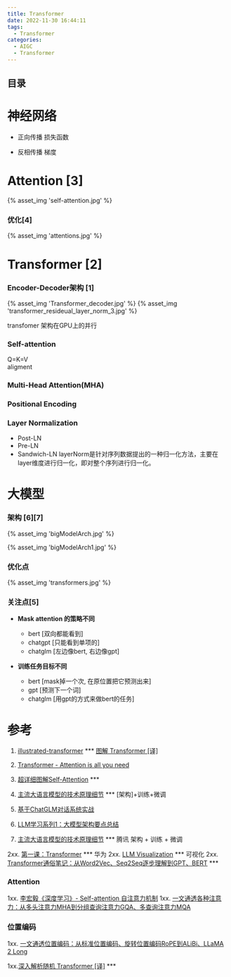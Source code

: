 ```yaml
---
title: Transformer
date: 2022-11-30 16:44:11
tags:
  - Transformer
categories: 
  - AIGC
  - Transformer  
---
```


<p></p>
<!-- more -->

## 目录
<!-- toc -->

# 神经网络
+ 正向传播
  损失函数  
  
+ 反相传播
  梯度
  
# Attention [3]
{% asset_img 'self-attention.jpg' %}

### 优化[4]
{% asset_img 'attentions.jpg' %}

# Transformer [2]
### Encoder-Decoder架构 [1]
{% asset_img 'Transformer_decoder.jpg' %}
{% asset_img 'transformer_resideual_layer_norm_3.jpg' %}

transfomer 架构在GPU上的并行

### Self-attention
Q=K=V  
aligment

### Multi-Head Attention(MHA)

###  Positional Encoding

### Layer Normalization
  - Post-LN
  - Pre-LN
  - Sandwich-LN
    layerNorm是针对序列数据提出的一种归一化方法，主要在layer维度进行归一化，即对整个序列进行归一化。


# 大模型
### 架构 [6][7]
{% asset_img 'bigModelArch.jpg' %}

{% asset_img 'bigModelArch1.jpg' %}

###  优化点
{% asset_img 'transformers.jpg' %}

### 关注点[5]
+ **Mask attention 的策略不同**
  - bert  [双向都能看到]
  - chatgpt  [只能看到单项的]
  - chatglm  [左边像bert, 右边像gpt]
  
+ **训练任务目标不同**
  - bert [mask掉一个次, 在原位置把它预测出来]
  - gpt [预测下一个词]
  - chatglm [用gpt的方式来做bert的任务] 


# 参考
1. [illustrated-transformer](http://jalammar.github.io/illustrated-transformer/) *** 
   [图解 Transformer [译]](https://baoyu.io/translations/llm/illustrated-transformer)
2. [Transformer - Attention is all you need](https://zhuanlan.zhihu.com/p/311156298)
3. [超详细图解Self-Attention](https://zhuanlan.zhihu.com/p/410776234) ***
4. [主流大语言模型的技术原理细节](https://cloud.tencent.com/developer/article/2328541)  *** [架构]+训练+微调
5. [基于ChatGLM对话系统实战](https://www.bilibili.com/video/BV1gY4y1d7nk/)


6. [LLM学习系列1：大模型架构要点总结](https://zhuanlan.zhihu.com/p/648050614)
7. [主流大语言模型的技术原理细节](https://cloud.tencent.com/developer/article/2328541) *** 腾讯     架构 + 训练 + 微调

2xx. [第一课：Transformer](https://www.bilibili.com/video/BV16h4y1W7us/) ***  华为 
2xx. [LLM Visualization](https://bbycroft.net/llm) ***  可视化 
2xx. [Transformer通俗笔记：从Word2Vec、Seq2Seq逐步理解到GPT、BERT](https://blog.csdn.net/v_JULY_v/article/details/127411638) *** 


### Attention
1xx. [李宏毅《深度学习》- Self-attention 自注意力机制](https://blog.csdn.net/kkm09/article/details/120855658)
1xx. [一文通透各种注意力：从多头注意力MHA到分组查询注意力GQA、多查询注意力MQA](https://blog.csdn.net/v_JULY_v/article/details/134228287)

### 位置编码
1xx. [一文通透位置编码：从标准位置编码、旋转位置编码RoPE到ALiBi、LLaMA 2 Long](https://blog.csdn.net/v_JULY_v/article/details/134085503)

1xx.[深入解析随机 Transformer [译]](https://baoyu.io/translations/llm/the-random-transformer) *** 





